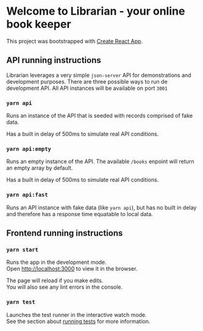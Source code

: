 # Welcome to Librarian - your online book keeper

This project was bootstrapped with [Create React App](https://github.com/facebook/create-react-app).

## API running instructions
Librarian leverages a very simple `json-server` API for demonstrations and development purposes.
There are three possible ways to run de development API. All API instances will be available on port `3001`
### `yarn api`

Runs an instance of the API that is seeded with records comprised of fake data. 

Has a built in delay of 500ms to simulate real API conditions.

### `yarn api:empty`

Runs an empty instance of the API. The available `/books` enpoint will return an empty array by default.

Has a built in delay of 500ms to simulate real API conditions.

### `yarn api:fast`

Runs an API instance with fake data (like `yarn api`), but has no built in delay and therefore has a response time equatable to local data.


## Frontend running instructions

### `yarn start`

Runs the app in the development mode.\
Open [http://localhost:3000](http://localhost:3000) to view it in the browser.

The page will reload if you make edits.\
You will also see any lint errors in the console.

### `yarn test`

Launches the test runner in the interactive watch mode.\
See the section about [running tests](https://facebook.github.io/create-react-app/docs/running-tests) for more information.
